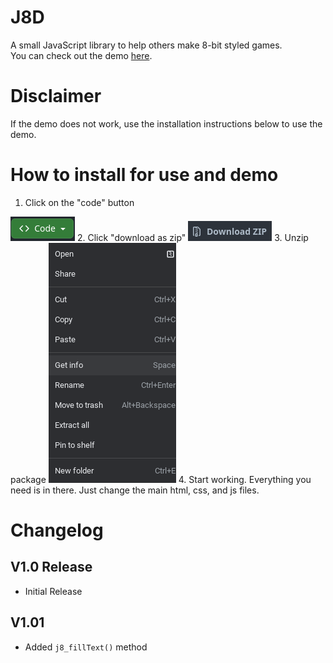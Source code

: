 # J8D
A small JavaScript library to help others make 8-bit styled games.  
You can check out the demo [here](devpooldotmsi.github.io/J8D/).

# Disclaimer
If the demo does not work, use the installation instructions below to use the demo.

# How to install for use and demo
1. Click on the "code" button
<img src="./assets/readme/code.png">
2. Click "download as zip"
<img src="./assets/readme/downloadzip.png">
3. Unzip package
<img src="./assets/readme/unzip.png">
4. Start working. Everything you need is in there. Just change the main html, css, and js files.

# Changelog
## V1.0 Release
* Initial Release
## V1.01
* Added `j8_fillText()` method
